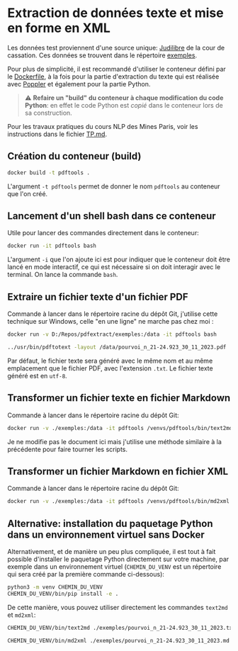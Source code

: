 # Extraction de données texte et mise en forme en XML

Les données test proviennent d'une source unique: [Judilibre](https://www.courdecassation.fr/recherche-judilibre) de la cour de cassation. Ces données se trouvent dans le répertoire [exemples](./exemples).

Pour plus de simplicité, il est recommandé d'utiliser le conteneur défini par le [Dockerfile](./Dockerfile), à la fois pour la partie d'extraction du texte qui est réalisée avec [Poppler](https://poppler.freedesktop.org) et également pour la partie Python.

> :warning: **Refaire un "build" du conteneur à chaque modification du code Python**: en effet le code Python est *copié* dans le conteneur lors de sa construction.

Pour les travaux pratiques du cours NLP des Mines Paris, voir les instructions dans le fichier [TP.md](./TP.md).


## Création du conteneur (build)

```bash
docker build -t pdftools .
```

L'argument `-t pdftools` permet de donner le nom `pdftools` au conteneur que l'on créé.


## Lancement d'un shell bash dans ce conteneur

Utile pour lancer des commandes directement dans le conteneur:

```bash
docker run -it pdftools bash
```

L'argument `-i` que l'on ajoute ici est pour indiquer que le conteneur doit être lancé en mode interactif, ce qui est nécessaire si on doit interagir avec le terminal. On lance la commande `bash`.


## Extraire un fichier texte d'un fichier PDF

Commande à lancer dans le répertoire racine du dépôt Git, j'utilise cette technique sur Windows, celle "en une ligne" ne marche pas chez moi :

```bash
docker run -v D:/Repos/pdfextract/exemples:/data -it pdftools bash
```

```bash
../usr/bin/pdftotext -layout /data/pourvoi_n_21-24.923_30_11_2023.pdf
```

Par défaut, le fichier texte sera généré avec le même nom et au même emplacement que le fichier PDF, avec l'extension `.txt`. Le fichier texte généré est en `utf-8`.


## Transformer un fichier texte en fichier Markdown

Commande à lancer dans le répertoire racine du dépôt Git:

```bash
docker run -v ./exemples:/data -it pdftools /venvs/pdftools/bin/text2md /data/pourvoi_n_21-24.923_30_11_2023.txt /data/pourvoi_n_21-24.923_30_11_2023.md
```

Je ne modifie pas le document ici mais j'utilise une méthode similaire à la précédente pour faire tourner les scripts.

## Transformer un fichier Markdown en fichier XML

Commande à lancer dans le répertoire racine du dépôt Git:

```bash
docker run -v ./exemples:/data -it pdftools /venvs/pdftools/bin/md2xml /data/pourvoi_n_21-24.923_30_11_2023.md /data/pourvoi_n_21-24.923_30_11_2023.xml
```


## Alternative: installation du paquetage Python dans un environnement virtuel sans Docker

Alternativement, et de manière un peu plus compliquée, il est tout à fait possible d'installer le paquetage Python directement sur votre machine, par exemple dans un environnement virtuel (`CHEMIN_DU_VENV` est un répertoire qui sera créé par la première commande ci-dessous):

```bash
python3 -m venv CHEMIN_DU_VENV
CHEMIN_DU_VENV/bin/pip install -e .
```

De cette manière, vous pouvez utiliser directement les commandes `text2md` et `md2xml`:

```bash
CHEMIN_DU_VENV/bin/text2md ./exemples/pourvoi_n_21-24.923_30_11_2023.txt ./exemples/pourvoi_n_21-24.923_30_11_2023.md

CHEMIN_DU_VENV/bin/md2xml ./exemples/pourvoi_n_21-24.923_30_11_2023.md ./exemples/pourvoi_n_21-24.923_30_11_2023.xml
```

